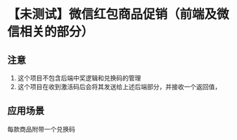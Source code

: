# 【未测试】微信红包商品促销（前端及微信相关的部分）

## 注意
1. 这个项目不包含后端中奖逻辑和兑换码的管理
2. 这个项目在收到激活码后会将其发送给上述后端部分，并接收一个返回值，
## 应用场景
每款商品附带一个兑换码
